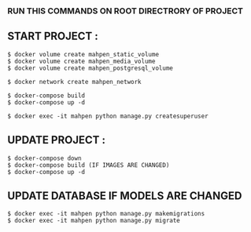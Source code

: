 ### RUN THIS COMMANDS ON ROOT DIRECTRORY OF PROJECT

## START PROJECT :
```
$ docker volume create mahpen_static_volume
$ docker volume create mahpen_media_volume
$ docker volume create mahpen_postgresql_volume
```
```
$ docker network create mahpen_network
```
```
$ docker-compose build
$ docker-compose up -d
```
```
$ docker exec -it mahpen python manage.py createsuperuser
```
## UPDATE PROJECT :
```
$ docker-compose down
$ docker-compose build (IF IMAGES ARE CHANGED)
$ docker-compose up -d
```

## UPDATE DATABASE IF MODELS ARE CHANGED
```
$ docker exec -it mahpen python manage.py makemigrations
$ docker exec -it mahpen python manage.py migrate
```
